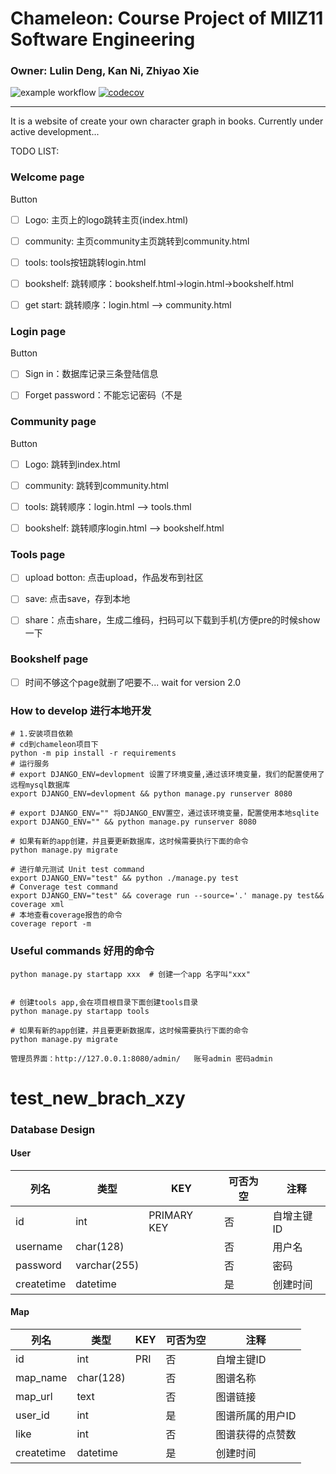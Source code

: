 #  Chameleon: Course Project of MIIZ11 Software Engineering 

### Owner: Lulin Deng, Kan Ni, Zhiyao Xie 
![example workflow](https://github.com/MUSTMIIZ11/chameleon/actions/workflows/main.yml/badge.svg)
[![codecov](https://codecov.io/gh/MUSTMIIZ11/chameleon/branch/main/graph/badge.svg?token=9X73F77MZF)](https://codecov.io/gh/MUSTMIIZ11/chameleon)
***
It is a website of create your own character graph in books. Currently under active development...

TODO LIST:

### Welcome page 

Button

- [ ] Logo: 主页上的logo跳转主页(index.html)

- [ ] community: 主页community主页跳转到community.html

- [ ] tools: tools按钮跳转login.html

- [ ] bookshelf: 跳转顺序：bookshelf.html->login.html->bookshelf.html

- [ ] get start: 跳转顺序：login.html —> community.html 


### Login page

Button

- [ ] Sign in：数据库记录三条登陆信息

- [ ] Forget password：不能忘记密码（不是


### Community page

Button

- [ ] Logo: 跳转到index.html

- [ ] community: 跳转到community.html

- [ ] tools: 跳转顺序：login.html —> tools.thml

- [ ] bookshelf: 跳转顺序login.html —> bookshelf.html 


### Tools page

- [ ] upload botton: 点击upload，作品发布到社区

- [ ] save: 点击save，存到本地

- [ ] share：点击share，生成二维码，扫码可以下载到手机(方便pre的时候show一下

### Bookshelf page

- [ ] 时间不够这个page就删了吧要不... wait for version 2.0

### How to develop 进行本地开发
```shell
# 1.安装项目依赖
# cd到chameleon项目下
python -m pip install -r requirements
# 运行服务
# export DJANGO_ENV=devlopment 设置了环境变量,通过该环境变量，我们的配置使用了远程mysql数据库
export DJANGO_ENV=devlopment && python manage.py runserver 8080

# export DJANGO_ENV="" 将DJANGO_ENV置空，通过该环境变量，配置使用本地sqlite
export DJANGO_ENV="" && python manage.py runserver 8080

# 如果有新的app创建，并且要更新数据库，这时候需要执行下面的命令
python manage.py migrate

# 进行单元测试 Unit test command
export DJANGO_ENV="test" && python ./manage.py test
# Converage test command
export DJANGO_ENV="test" && coverage run --source='.' manage.py test&& coverage xml
# 本地查看coverage报告的命令
coverage report -m
```

### Useful commands 好用的命令
```shell
python manage.py startapp xxx  # 创建一个app 名字叫"xxx"


# 创建tools app,会在项目根目录下面创建tools目录
python manage.py startapp tools

# 如果有新的app创建，并且要更新数据库，这时候需要执行下面的命令
python manage.py migrate

管理员界面：http://127.0.0.1:8080/admin/   账号admin 密码admin
```

# test_new_brach_xzy

### Database Design

#### User

| 列名       | 类型         | KEY  | 可否为空 | 注释     |
| ---------- | ------------ | ---- | -------- | -------- |
| id      | int   | PRIMARY KEY  | 否       | 自增主键ID   |
| username       | char(128)    |      | 否       | 用户名     |
| password      | varchar(255) |      | 否      | 密码     |
| createtime | datetime     |      | 是       | 创建时间 |


#### Map

| 列名       | 类型         | KEY  | 可否为空 | 注释     |
| ---------- | ------------ | ---- | -------- | -------- |
| id      |int   | PRI  | 否       | 自增主键ID   |
| map_name       | char(128)    |      | 否       | 图谱名称     |
| map_url       | text    |      | 否       | 图谱链接     |
| user_id      | int |      | 是       | 图谱所属的用户ID     
| like | int |    | 否 | 图谱获得的点赞数
| createtime | datetime     |      | 是       | 创建时间 |